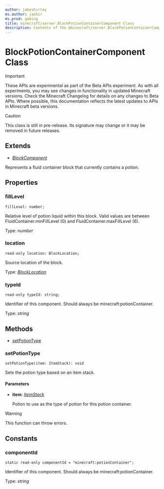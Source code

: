 ```yaml
---
author: jakeshirley
ms.author: jashir
ms.prod: gaming
title: minecraft/server.BlockPotionContainerComponent Class
description: Contents of the @minecraft/server.BlockPotionContainerComponent class.
---
```

# BlockPotionContainerComponent Class
>[!IMPORTANT]
>These APIs are experimental as part of the Beta APIs experiment. As with all experiments, you may see changes in functionality in updated Minecraft versions. Check the Minecraft Changelog for details on any changes to Beta APIs. Where possible, this documentation reflects the latest updates to APIs in Minecraft beta versions.

> [!CAUTION]
> This class is still in pre-release.  Its signature may change or it may be removed in future releases.

## Extends
- [*BlockComponent*](BlockComponent.md)

Represents a fluid container block that currently contains a potion.

## Properties

### **fillLevel**
`fillLevel: number;`

Relative level of potion liquid within this block. Valid values are between FluidContainer.minFillLevel (0) and FluidContainer.maxFillLevel (6).

Type: *number*

### **location**
`read-only location: BlockLocation;`

Source location of the block.

Type: [*BlockLocation*](BlockLocation.md)

### **typeId**
`read-only typeId: string;`

Identifier of this component. Should always be minecraft:potionContainer.

Type: *string*

## Methods
- [setPotionType](#setpotiontype)

### **setPotionType**
`
setPotionType(item: ItemStack): void
`

Sets the potion type based on an item stack.

#### **Parameters**
- **item**: [*ItemStack*](ItemStack.md)
  
  Potion to use as the type of potion for this potion container.

> [!WARNING]
> This function can throw errors.

## Constants

### **componentId**
`static read-only componentId = "minecraft:potionContainer";`

Identifier of this component. Should always be minecraft:potionContainer.

Type: *string*
